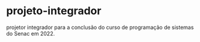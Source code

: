 # projeto-integrador
projetor integrador para a conclusão do curso de programação de sistemas do Senac em 2022.
